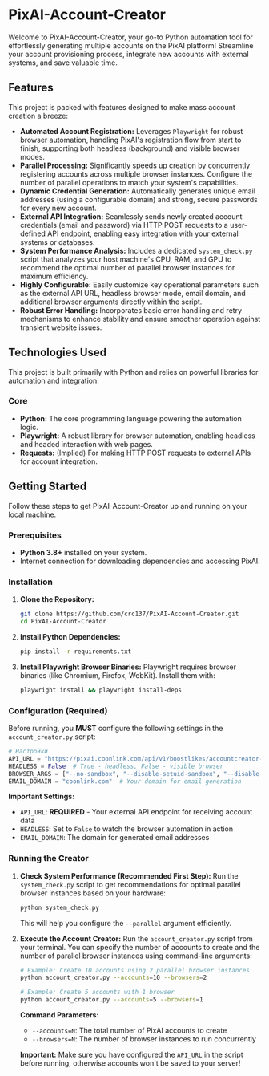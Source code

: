 # PixAI-Account-Creator

Welcome to PixAI-Account-Creator, your go-to Python automation tool for effortlessly generating multiple accounts on the PixAI platform!
Streamline your account provisioning process, integrate new accounts with external systems, and save valuable time.

## Features

This project is packed with features designed to make mass account creation a breeze:
*  **Automated Account Registration:** Leverages `Playwright` for robust browser automation, handling PixAI's registration flow from start to finish, supporting both headless (background) and visible browser modes.
*  **Parallel Processing:** Significantly speeds up creation by concurrently registering accounts across multiple browser instances. Configure the number of parallel operations to match your system's capabilities.
*  **Dynamic Credential Generation:** Automatically generates unique email addresses (using a configurable domain) and strong, secure passwords for every new account.
*  **External API Integration:** Seamlessly sends newly created account credentials (email and password) via HTTP POST requests to a user-defined API endpoint, enabling easy integration with your external systems or databases.
*  **System Performance Analysis:** Includes a dedicated `system_check.py` script that analyzes your host machine's CPU, RAM, and GPU to recommend the optimal number of parallel browser instances for maximum efficiency.
*  **Highly Configurable:** Easily customize key operational parameters such as the external API URL, headless browser mode, email domain, and additional browser arguments directly within the script.
*  **Robust Error Handling:** Incorporates basic error handling and retry mechanisms to enhance stability and ensure smoother operation against transient website issues.

## Technologies Used

This project is built primarily with Python and relies on powerful libraries for automation and integration:

### Core
*   **Python:** The core programming language powering the automation logic.
*   **Playwright:** A robust library for browser automation, enabling headless and headed interaction with web pages.
*   **Requests:** (Implied) For making HTTP POST requests to external APIs for account integration.

## Getting Started

Follow these steps to get PixAI-Account-Creator up and running on your local machine.

### Prerequisites

*   **Python 3.8+** installed on your system.
*   Internet connection for downloading dependencies and accessing PixAI.

### Installation

1.  **Clone the Repository:**
    ```bash
    git clone https://github.com/crc137/PixAI-Account-Creator.git
    cd PixAI-Account-Creator
    ```
2.  **Install Python Dependencies:**
    ```bash
    pip install -r requirements.txt
    ```
3.  **Install Playwright Browser Binaries:**
    Playwright requires browser binaries (like Chromium, Firefox, WebKit). Install them with:
    ```bash
    playwright install && playwright install-deps
    ```

### Configuration (Required)

Before running, you **MUST** configure the following settings in the `account_creator.py` script:

```python
# Настройки
API_URL = "https://pixai.coonlink.com/api/v1/boostlikes/accountcreator-add"  # YOUR API URL
HEADLESS = False  # True - headless, False - visible browser
BROWSER_ARGS = ["--no-sandbox", "--disable-setuid-sandbox", "--disable-dev-shm-usage"]
EMAIL_DOMAIN = "coonlink.com"  # Your domain for email generation
```

**Important Settings:**
*   `API_URL`: **REQUIRED** - Your external API endpoint for receiving account data
*   `HEADLESS`: Set to `False` to watch the browser automation in action
*   `EMAIL_DOMAIN`: The domain for generated email addresses

### Running the Creator

1.  **Check System Performance (Recommended First Step):**
    Run the `system_check.py` script to get recommendations for optimal parallel browser instances based on your hardware:
    ```bash
    python system_check.py
    ```
    This will help you configure the `--parallel` argument efficiently.

2.  **Execute the Account Creator:**
    Run the `account_creator.py` script from your terminal. You can specify the number of accounts to create and the number of parallel browser instances using command-line arguments:

    ```bash
    # Example: Create 10 accounts using 2 parallel browser instances
    python account_creator.py --accounts=10 --browsers=2

    # Example: Create 5 accounts with 1 browser
    python account_creator.py --accounts=5 --browsers=1
    ```
    
    **Command Parameters:**
    *   `--accounts=N`: The total number of PixAI accounts to create
    *   `--browsers=N`: The number of browser instances to run concurrently
    
    **Important:** Make sure you have configured the `API_URL` in the script before running, otherwise accounts won't be saved to your server!
